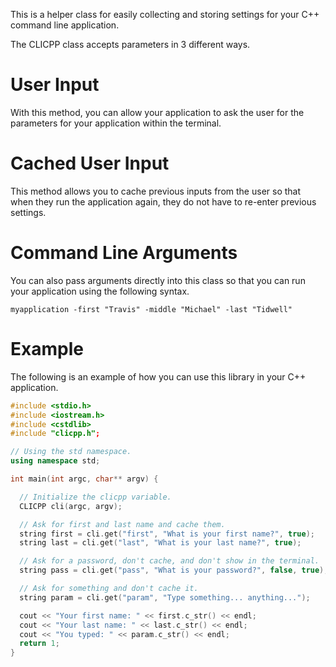 This is a helper class for easily collecting and storing settings for your C++ command line application.  

The CLICPP class accepts parameters in 3 different ways.

User Input
=============================
With this method, you can allow your application to ask the user for the parameters for your application within the terminal.

Cached User Input
=============================
This method allows you to cache previous inputs from the user so that when they run the application again, they do not have to re-enter previous settings.

Command Line Arguments
=============================
You can also pass arguments directly into this class so that you can run your application using the following syntax.

```
myapplication -first "Travis" -middle "Michael" -last "Tidwell"
```

Example
=============================
The following is an example of how you can use this library in your C++ application.

```cpp
#include <stdio.h>
#include <iostream.h>
#include <cstdlib>
#include "clicpp.h";

// Using the std namespace.
using namespace std;

int main(int argc, char** argv) {

  // Initialize the clicpp variable.
  CLICPP cli(argc, argv);

  // Ask for first and last name and cache them.
  string first = cli.get("first", "What is your first name?", true);
  string last = cli.get("last", "What is your last name?", true);

  // Ask for a password, don't cache, and don't show in the terminal.
  string pass = cli.get("pass", "What is your password?", false, true);

  // Ask for something and don't cache it.
  string param = cli.get("param", "Type something... anything...");

  cout << "Your first name: " << first.c_str() << endl;
  cout << "Your last name: " << last.c_str() << endl;
  cout << "You typed: " << param.c_str() << endl;
  return 1;
}
```
